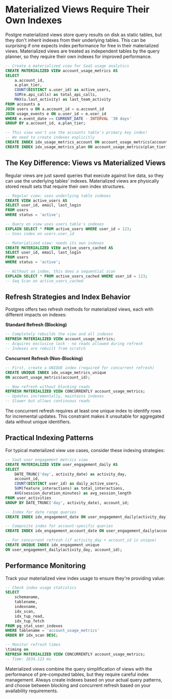 # Materialized Views Require Their Own Indexes

Postgre materialized views store query results on disk as static tables, but they don't inherit indexes from their underlying tables. This can be surprising if one expects index performance for free in their materialized views. Materialized views are treated as independent tables by the query planner, so they require their own indexes for improved performance.

```sql
-- Create a materialized view for SaaS usage analytics
CREATE MATERIALIZED VIEW account_usage_metrics AS
SELECT
    a.account_id,
    a.plan_tier,
    COUNT(DISTINCT u.user_id) as active_users,
    SUM(e.api_calls) as total_api_calls,
    MAX(u.last_activity) as last_team_activity
FROM accounts a
JOIN users u ON a.account_id = u.account_id
JOIN usage_events e ON u.user_id = e.user_id
WHERE e.event_date >= CURRENT_DATE - INTERVAL '30 days'
GROUP BY a.account_id, a.plan_tier;

-- This view won't use the accounts table's primary key index!
-- We need to create indexes explicitly
CREATE INDEX idx_usage_metrics_account ON account_usage_metrics(account_id);
CREATE INDEX idx_usage_metrics_plan ON account_usage_metrics(plan_tier);
```

## The Key Difference: Views vs Materialized Views

Regular views are just saved queries that execute against live data, so they can use the underlying tables' indexes. Materialized views are physically stored result sets that require their own index structures.

```sql
-- Regular view: uses underlying table indexes
CREATE VIEW active_users AS
SELECT user_id, email, last_login
FROM users
WHERE status = 'active';

-- Query on view uses users table's indexes
EXPLAIN SELECT * FROM active_users WHERE user_id = 123;
-- Uses index on users.user_id

-- Materialized view: needs its own indexes
CREATE MATERIALIZED VIEW active_users_cached AS
SELECT user_id, email, last_login
FROM users
WHERE status = 'active';

-- Without an index, this does a sequential scan
EXPLAIN SELECT * FROM active_users_cached WHERE user_id = 123;
-- Seq Scan on active_users_cached
```

## Refresh Strategies and Index Behavior

Postgres offers two refresh methods for materialized views, each with different impacts on indexes:

**Standard Refresh (Blocking)**
```sql
-- Completely rebuilds the view and all indexes
REFRESH MATERIALIZED VIEW account_usage_metrics;
-- Acquires exclusive lock - no reads allowed during refresh
-- Indexes are rebuilt from scratch
```

**Concurrent Refresh (Non-Blocking)**
```sql
-- First, create a UNIQUE index (required for concurrent refresh)
CREATE UNIQUE INDEX idx_usage_metrics_unique
ON account_usage_metrics(account_id);

-- Now refresh without blocking reads
REFRESH MATERIALIZED VIEW CONCURRENTLY account_usage_metrics;
-- Updates incrementally, maintains indexes
-- Slower but allows continuous reads
```

The concurrent refresh requires at least one unique index to identify rows for incremental updates. This constraint makes it unsuitable for aggregated data without unique identifiers.

## Practical Indexing Patterns

For typical materialized view use cases, consider these indexing strategies:

```sql
-- SaaS user engagement metrics view
CREATE MATERIALIZED VIEW user_engagement_daily AS
SELECT
    DATE_TRUNC('day', activity_date) as activity_day,
    account_id,
    COUNT(DISTINCT user_id) as daily_active_users,
    SUM(feature_interactions) as total_interactions,
    AVG(session_duration_minutes) as avg_session_length
FROM user_activities
GROUP BY DATE_TRUNC('day', activity_date), account_id;

-- Index for date range queries
CREATE INDEX idx_engagement_date ON user_engagement_daily(activity_day);

-- Composite index for account-specific queries
CREATE INDEX idx_engagement_account_date ON user_engagement_daily(account_id, activity_day);

-- For concurrent refresh (if activity_day + account_id is unique)
CREATE UNIQUE INDEX idx_engagement_unique
ON user_engagement_daily(activity_day, account_id);
```

## Performance Monitoring

Track your materialized view index usage to ensure they're providing value:

```sql
-- Check index usage statistics
SELECT
    schemaname,
    tablename,
    indexname,
    idx_scan,
    idx_tup_read,
    idx_tup_fetch
FROM pg_stat_user_indexes
WHERE tablename = 'account_usage_metrics'
ORDER BY idx_scan DESC;

-- Monitor refresh times
\timing on
REFRESH MATERIALIZED VIEW CONCURRENTLY account_usage_metrics;
-- Time: 2834.123 ms
```

Materialized views combine the query simplification of views with the performance of pre-computed tables, but they require careful index management. Always create indexes based on your actual query patterns, and choose between blocking and concurrent refresh based on your availability requirements.
